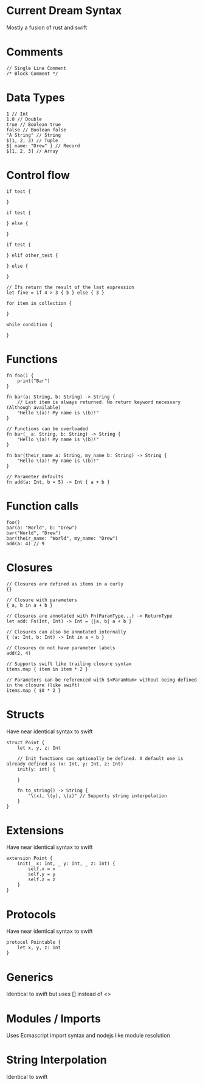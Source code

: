 # Current Dream Syntax

Mostly a fusion of rust and swift

# Comments
```
// Single Line Comment
/* Block Comment */
```

# Data Types
```
1 // Int
1.0 // Double
true // Boolean true
false // Boolean false
"A String" // String
$(1, 2, 3) // Tuple
${ name: "Drew" } // Record
$[1, 2, 3] // Array
```

# Control flow
```
if test {

}

if test {

} else {

}

if test {

} elif other_test {

} else {

}

// Ifs return the result of the last expression
let five = if 4 > 3 { 5 } else { 3 }

for item in collection {

}

while condition {

}
```

# Functions
```
fn foo() {
    print("Bar")
}

fn bar(a: String, b: String) -> String {
    // Last item is always returned. No return keyword necessary (Although available)
    "Hello \(a)! My name is \(b)!"
}

// Functions can be overloaded
fn bar(_ a: String, b: String) -> String {
    "Hello \(a)! My name is \(b)!"
}

fn bar(their_name a: String, my_name b: String) -> String {
    "Hello \(a)! My name is \(b)!"
}

// Parameter defaults
fn add(a: Int, b = 5) -> Int { a + b }
```

# Function calls
```
foo()
bar(a: "World", b: "Drew")
bar("World", "Drew")
bar(their_name: "World", my_name: "Drew")
add(a: 4) // 9
```

# Closures
```
// Closures are defined as items in a curly
{}

// Closure with parameters
{ a, b in a + b }

// Closures are annotated with Fn(ParamType...) -> ReturnType
let add: Fn(Int, Int) -> Int = {|a, b| a + b }

// Closures can also be annotated internally
{ (a: Int, b: Int) -> Int in a + b }

// Closures do not have parameter labels
add(2, 4)

// Supports swift like trailing closure syntax
items.map { item in item * 2 }

// Parameters can be referenced with $<ParamNum> without being defined in the closure (like swift)
items.map { $0 * 2 }
```

# Structs

Have near identical syntax to swift

```
struct Point {
    let x, y, z: Int

    // Init functions can optionally be defined. A default one is already defined as (x: Int, y: Int, z: Int)
    init(y: int) {

    }

    fn to_string() -> String {
        "\(x), \(y), \(z)" // Supports string interpolation
    }
}
```

# Extensions

Have near identical syntax to swift

```
extension Point {
    init(_ x: Int, _ y: Int, _ z: Int) {
        self.x = x
        self.y = y
        self.z = z
    }
}
```

# Protocols

Have near identical syntax to swift

```
protocol Pointable {
    let x, y, z: Int
}
```

# Generics

Identical to swift but uses [] instead of <>

# Modules / Imports

Uses Ecmascript import syntax and nodejs like module resolution

# String Interpolation

Identical to swift
